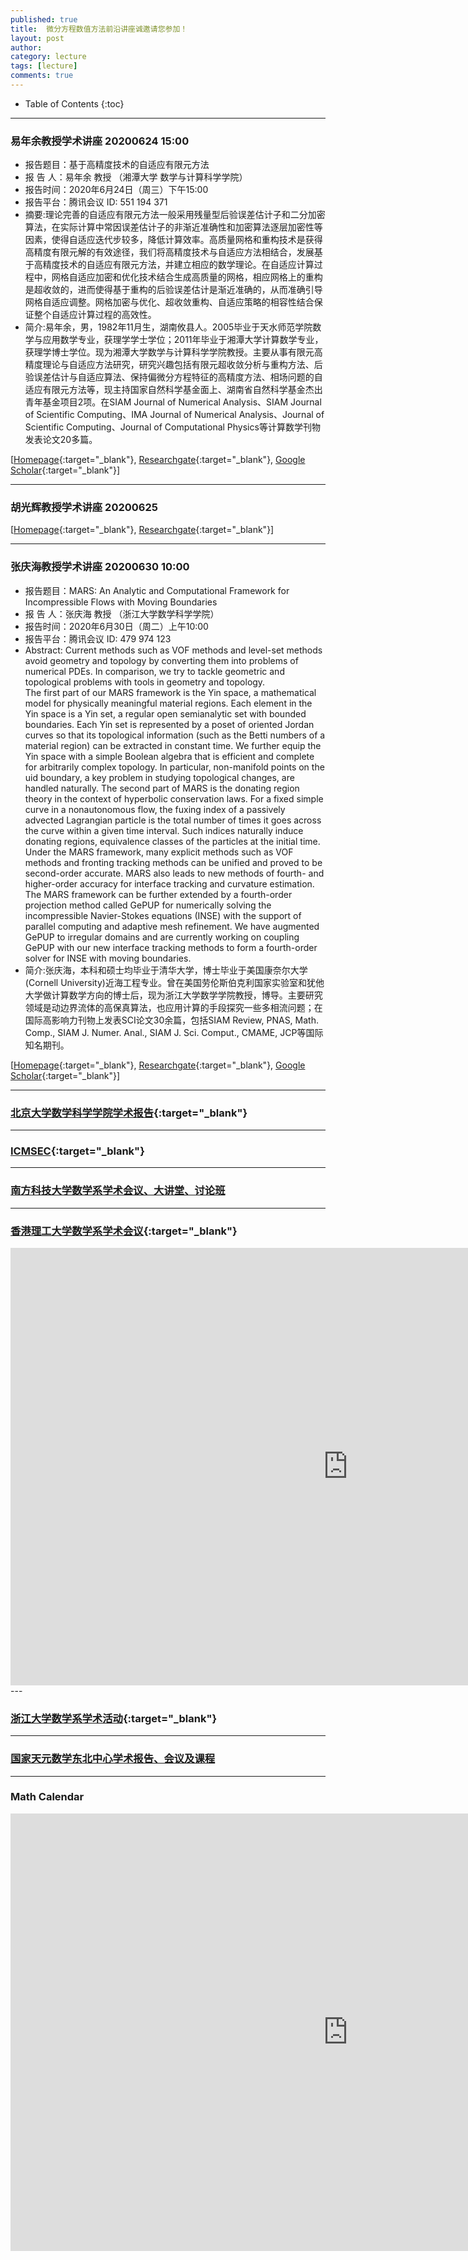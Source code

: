 ```yaml
---
published: true
title:  微分方程数值方法前沿讲座诚邀请您参加！
layout: post
author:  
category: lecture 
tags: [lecture]
comments: true 
---
```


* Table of Contents
{:toc}


<!--more-->

---

### 易年余教授学术讲座 20200624 15:00

- 报告题目：基于高精度技术的自适应有限元方法
- 报  告  人：易年余 教授 （湘潭大学 数学与计算科学学院）
- 报告时间：2020年6月24日（周三）下午15:00
- 报告平台：腾讯会议 ID: 551 194 371
- 摘要:理论完善的自适应有限元方法一般采用残量型后验误差估计子和二分加密算法，在实际计算中常因误差估计子的非渐近准确性和加密算法逐层加密性等因素，使得自适应迭代步较多，降低计算效率。高质量网格和重构技术是获得高精度有限元解的有效途径，我们将高精度技术与自适应方法相结合，发展基于高精度技术的自适应有限元方法，并建立相应的数学理论。在自适应计算过程中，网格自适应加密和优化技术结合生成高质量的网格，相应网格上的重构是超收敛的，进而使得基于重构的后验误差估计是渐近准确的，从而准确引导网格自适应调整。网格加密与优化、超收敛重构、自适应策略的相容性结合保证整个自适应计算过程的高效性。
- 简介:易年余，男，1982年11月生，湖南攸县人。2005毕业于天水师范学院数学与应用数学专业，获理学学士学位；2011年毕业于湘潭大学计算数学专业，获理学博士学位。现为湘潭大学数学与计算科学学院教授。主要从事有限元高精度理论与自适应方法研究，研究兴趣包括有限元超收敛分析与重构方法、后验误差估计与自适应算法、保持偏微分方程特征的高精度方法、相场问题的自适应有限元方法等，现主持国家自然科学基金面上、湖南省自然科学基金杰出青年基金项目2项。在SIAM Journal of Numerical Analysis、SIAM Journal of Scientific Computing、IMA Journal of Numerical Analysis、Journal of Scientific Computing、Journal of Computational Physics等计算数学刊物发表论文20多篇。

[[Homepage](http://math.xtu.edu.cn/a502.html){:target="_blank"}, [Researchgate](https://www.researchgate.net/profile/Nianyu_Yi){:target="_blank"}, [Google Scholar](https://scholar.google.com/citations?user=NIXx7-UAAAAJ&hl=en){:target="_blank"}]

---

### 胡光辉教授学术讲座 20200625

[[Homepage](https://www.fst.um.edu.mo/people/garyhu/){:target="_blank"}, [Researchgate](https://www.researchgate.net/profile/Guanghui_Hu3){:target="_blank"}]

---

### 张庆海教授学术讲座 20200630 10:00

- 报告题目：MARS: An Analytic and Computational Framework for Incompressible Flows with Moving Boundaries
- 报  告  人：张庆海 教授 （浙江大学数学科学学院）
- 报告时间：2020年6月30日（周二）上午10:00
- 报告平台：腾讯会议 ID: 479 974 123
- Abstract: Current methods such as VOF methods and level-set methods avoid geometry and topology by converting them into problems of numerical PDEs. In comparison, we try to tackle geometric and topological problems with tools in geometry and topology.    
  The first part of our MARS framework is the Yin space, a mathematical model for physically meaningful material regions. Each element in the Yin space is a Yin set, a regular open semianalytic set with bounded boundaries. Each Yin set is represented by a poset of oriented Jordan curves so that its topological information (such as the Betti numbers of a material region) can be extracted in constant time. We further equip the Yin space with a simple Boolean algebra that is efficient and complete for arbitrarily complex topology. In particular, non-manifold points on the uid boundary, a key problem in studying topological changes, are handled naturally. The second part of MARS is the donating region theory in the context of hyperbolic conservation laws. For a fixed simple curve in a nonautonomous flow, the fuxing index of a passively advected Lagrangian particle is the total number of times it goes across the curve within a given time interval. Such indices naturally induce donating regions, equivalence classes of the particles at the initial time. Under the MARS framework, many explicit methods such as VOF methods and fronting tracking methods can be unified and proved to be second-order accurate. MARS also leads to new methods of fourth- and higher-order accuracy for interface tracking and curvature estimation.     
  The MARS framework can be further extended by a fourth-order projection method called GePUP for numerically solving the incompressible Navier-Stokes equations (INSE) with the support of parallel computing and adaptive mesh refinement. We have augmented GePUP to irregular domains and are currently working on coupling GePUP with our new interface tracking methods to form a fourth-order solver for INSE with moving boundaries.
- 简介:张庆海，本科和硕士均毕业于清华大学，博士毕业于美国康奈尔大学(Cornell University)近海工程专业。曾在美国劳伦斯伯克利国家实验室和犹他大学做计算数学方向的博士后，现为浙江大学数学学院教授，博导。主要研究领域是动边界流体的高保真算法，也应用计算的手段探究一些多相流问题；在国际高影响力刊物上发表SCI论文30余篇，包括SIAM Review, PNAS, Math. Comp., SIAM J. Numer. Anal., SIAM J. Sci. Comput., CMAME, JCP等国际知名期刊。

[[Homepage](https://person.zju.edu.cn/qinghai){:target="_blank"}, [Researchgate](https://www.researchgate.net/profile/Qinghai_Zhang2){:target="_blank"}, [Google Scholar](https://scholar.google.com/citations?user=untG2oYAAAAJ&hl=en){:target="_blank"}]

---


### [北京大学数学科学学院学术报告](http://www.math.pku.edu.cn/kxyj/xsbg/tlb/index.htm){:target="_blank"}

---

### [ICMSEC](http://www.cc.ac.cn/news/seminars.html){:target="_blank"}

---

### [南方科技大学数学系学术会议、大讲堂、讨论班](https://math.sustech.edu.cn/conference.html)

---

### [香港理工大学数学系学术会议](https://www.polyu.edu.hk/ama/NewsEvents/colloquium/){:target="_blank"}

<iframe src="https://www.polyu.edu.hk/ama/NewsEvents/colloquium/" style="border: 0" width="1080" height="700" frameborder="0" scrolling="yes"></iframe>
                                                                                                                                         ---
                                                                                                                                         
### [浙江大学数学系学术活动](http://www.math.zju.edu.cn/xshd/list.htm){:target="_blank"}
                                                                                                        

---

### [国家天元数学东北中心学术报告、会议及课程](http://tianyuanmc.jlu.edu.cn/index.htm)

---


### Math Calendar

<iframe src="https://outlook.live.com/owa/calendar/16feae7b-817e-4102-804b-4287d7b3762c/b6a3882e-56a9-4dd5-9847-28d8e2b809ca/cid-5044050F0E507960/index.html" style="border: 0" width="1080" height="700" frameborder="0" scrolling="yes"></iframe>
